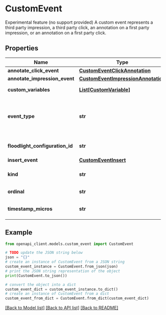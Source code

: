 # CustomEvent

Experimental feature (no support provided) A custom event represents a third party impression, a third party click, an annotation on a first party impression, or an annotation on a first party click.

## Properties

Name | Type | Description | Notes
------------ | ------------- | ------------- | -------------
**annotate_click_event** | [**CustomEventClickAnnotation**](CustomEventClickAnnotation.md) |  | [optional] 
**annotate_impression_event** | [**CustomEventImpressionAnnotation**](CustomEventImpressionAnnotation.md) |  | [optional] 
**custom_variables** | [**List[CustomVariable]**](CustomVariable.md) | Custom variables associated with the event. | [optional] 
**event_type** | **str** | The type of event. If INSERT, the fields in insertEvent need to be populated. If ANNOTATE, the fields in either annotateClickEvent or annotateImpressionEvent need to be populated. | [optional] 
**floodlight_configuration_id** | **str** | Floodlight configuration ID of the advertiser the event is linked to. This is a required field. | [optional] 
**insert_event** | [**CustomEventInsert**](CustomEventInsert.md) |  | [optional] 
**kind** | **str** | Identifies what kind of resource this is. Value: the fixed string \&quot;dfareporting#customEvent\&quot;. | [optional] 
**ordinal** | **str** | The ordinal of this custom event. This is a required field. | [optional] 
**timestamp_micros** | **str** | The timestamp of this custom event, in Unix epoch micros. This is a required field. | [optional] 

## Example

```python
from openapi_client.models.custom_event import CustomEvent

# TODO update the JSON string below
json = "{}"
# create an instance of CustomEvent from a JSON string
custom_event_instance = CustomEvent.from_json(json)
# print the JSON string representation of the object
print(CustomEvent.to_json())

# convert the object into a dict
custom_event_dict = custom_event_instance.to_dict()
# create an instance of CustomEvent from a dict
custom_event_from_dict = CustomEvent.from_dict(custom_event_dict)
```
[[Back to Model list]](../README.md#documentation-for-models) [[Back to API list]](../README.md#documentation-for-api-endpoints) [[Back to README]](../README.md)


